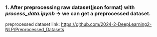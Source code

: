 ### 1. After preprocessing raw dataset(json format) with ***process_data.ipynb*** -> we can get a preprocessed dataset. 
preprocessed dataset link: 
<https://github.com/2024-2-DeepLearning2-NLP/Preprocessed_Datasets>
